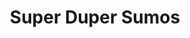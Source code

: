 ---
layout: video
series: Angry Video Game Nerd - Bad Game Cover Art
episode: 23
title: "Super Duper Sumos"
permalink: /avgn/bad-game-cover-art-23
video_id: SXMmVC1bh48
release_date: 2015-12-23
mike_notes:
toggle: off
special: bad-covers
special_id: "Bad Game Cover Art Videos"
platforms:
  - Game Boy Advance
---